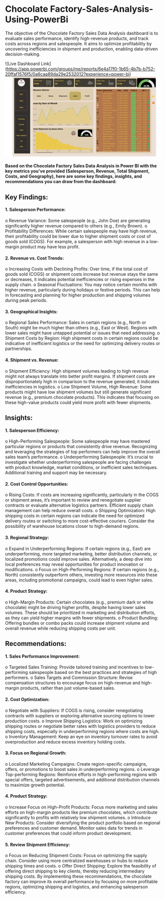 # Chocolate Factory-Sales-Analysis-Using-PowerBi
The objective of the Chocolate Factory Sales Data Analysis dashboard is to evaluate sales performance, identify high-revenue products, and track costs across regions and salespeople. It aims to optimize profitability by uncovering inefficiencies in shipment and production, enabling data-driven decision-making.

![Live Dashboard Link] (https://app.powerbi.com/groups/me/reports/6e4a17f0-1b65-4b7b-b752-20ffaf1576f5/0a6caa89da29e2532012?experience=power-bi) 
![Dashboard Screenshot Below](https://github.com/Data-Enthu-22/Sales-Analysis-Using-PowerBi/blob/main/Chocolate%20Factory%20Sales%20Analysis.png)

#### Based on the Chocolate Factory Sales Data Analysis in Power BI with the key metrics you've provided (Salesperson, Revenue, Total Shipment, Costs, and Geography), here are some key findings, insights, and recommendations you can draw from the dashboard:

## Key Findings:
#### 1.	Salesperson Performance:
o	Revenue Variance: Some salespeople (e.g., John Doe) are generating significantly higher revenue compared to others (e.g., Emily Brown).
o	Profitability Differences: While certain salespeople may have high revenue, their profitability could be lower due to higher shipment costs or cost of goods sold (COGS). For example, a salesperson with high revenue in a low-margin product may have less profit.
#### 2.	Revenue vs. Cost Trends:
o	Increasing Costs with Declining Profits: Over time, if the total cost of goods sold (COGS) or shipment costs increase but revenue stays the same or decreases, it indicates potential inefficiencies or rising expenses in the supply chain.
o	Seasonal Fluctuations: You may notice certain months with higher revenue, particularly during holidays or festive periods. This can help in forecasting and planning for higher production and shipping volumes during peak periods.
#### 3.	Geographical Insights:
o	Regional Sales Performance: Sales in certain regions (e.g., North or South) might be much higher than others (e.g., East or West). Regions with lower sales might have untapped potential or issues that need addressing.
o	Shipment Costs by Region: High shipment costs in certain regions could be indicative of inefficient logistics or the need for optimizing delivery routes or partnerships.
#### 4.	Shipment vs. Revenue:
o	Shipment Efficiency: High shipment volumes leading to high revenue might not always translate into better profit margins. If shipment costs are disproportionately high in comparison to the revenue generated, it indicates inefficiencies in logistics.
o	Low Shipment Volume, High Revenue: Some products might have low shipment volumes but still generate significant revenue (e.g., premium chocolate products). This indicates that focusing on these high-value products could yield more profit with fewer shipments.
## Insights:
#### 1.	Salesperson Efficiency:
o	High-Performing Salespeople: Some salespeople may have mastered particular regions or products that consistently drive revenue. Recognizing and leveraging the strategies of top performers can help improve the overall sales team’s performance.
o	Underperforming Salespeople: It’s crucial to investigate whether underperforming salespeople are facing challenges with product knowledge, market conditions, or inefficient sales techniques. Additional training and support may be necessary.
#### 2.	Cost Control Opportunities:
o	Rising Costs: If costs are increasing significantly, particularly in the COGS or shipment areas, it’s important to review and renegotiate supplier contracts or evaluate alternative logistics partners. Efficient supply chain management can help reduce overall costs.
o	Shipping Optimization: High shipping costs in certain regions can indicate the need for optimized delivery routes or switching to more cost-effective couriers. Consider the possibility of warehouse locations closer to high-demand regions.
#### 3.	Regional Strategy:
o	Expand in Underperforming Regions: If certain regions (e.g., East) are underperforming, more targeted marketing, better distribution channels, or localized promotions could improve sales. Alternatively, a deep dive into local preferences may reveal opportunities for product innovation or modifications.
o	Focus on High-Performing Regions: If certain regions (e.g., North) consistently outperform others, investing more resources into these areas, including promotional campaigns, could lead to even higher sales.
#### 4.	Product Strategy:
o	High-Margin Products: Certain chocolates (e.g., premium dark or white chocolate) might be driving higher profits, despite having lower sales volumes. These should be prioritized in marketing and distribution efforts, as they can yield higher margins with fewer shipments.
o	Product Bundling: Offering bundles or combo packs could increase shipment volume and overall revenue while reducing shipping costs per unit.
## Recommendations:
#### 1.	Sales Performance Improvement:
o	Targeted Sales Training: Provide tailored training and incentives to low-performing salespeople based on the best practices and strategies of high performers.
o	Sales Targets and Commission Structure: Revise compensation structures to encourage focus on high-revenue and high-margin products, rather than just volume-based sales.
#### 2.	Cost Optimization:
o	Negotiate with Suppliers: If COGS is rising, consider renegotiating contracts with suppliers or exploring alternative sourcing options to lower production costs.
o	Improve Shipping Logistics: Work on optimizing shipping routes or negotiate better rates with logistics providers to reduce shipping costs, especially in underperforming regions where costs are high.
o	Inventory Management: Keep an eye on inventory turnover rates to avoid overproduction and reduce excess inventory holding costs.
#### 3.	Focus on Regional Growth:
o	Localized Marketing Campaigns: Create region-specific campaigns, offers, or promotions to boost sales in underperforming regions.
o	Leverage Top-performing Regions: Reinforce efforts in high-performing regions with special offers, targeted advertisements, and additional distribution channels to maximize growth potential.
#### 4.	Product Strategy:
o	Increase Focus on High-Profit Products: Focus more marketing and sales efforts on high-margin products like premium chocolates, which contribute significantly to profits with relatively low shipment volumes.
o	Introduce New Products: Consider diversifying the product portfolio based on regional preferences and customer demand. Monitor sales data for trends in customer preferences that could inform product development.
#### 5.	Review Shipment Efficiency:
o	Focus on Reducing Shipment Costs: Focus on optimizing the supply chain. Consider using more centralized warehouses or hubs to reduce shipping times and costs.
o	Offer Direct Shipping: Explore the feasibility of offering direct shipping to key clients, thereby reducing intermediary shipping costs.
By implementing these recommendations, the chocolate factory can improve its overall performance by focusing on more profitable regions, optimizing shipping and logistics, and enhancing salesperson efficiency.
